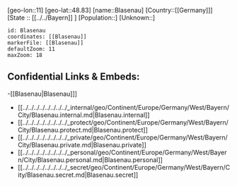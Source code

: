 ﻿---
location: [48.83,11]
mapzoom: [7,12] 
mapmarker: city 
type: City
tags:
- geo/City


SpocWebEntityId: 29224
isDeleted: false
confidential: public

---
[geo-lon::11]
[geo-lat::48.83]
[name::Blasenau]
[Country::[[Germany]]]
[State :: [[../../Bayern]] ]
[Population::]
[Unknown::]


```leaflet
id: Blasenau
coordinates: [[Blasenau]]
markerFile: [[Blasenau]]
defaultZoom: 11 
maxZoom: 18
```


## Confidential Links & Embeds: 
-[[Blasenau|Blasenau]]] 
- [[../../../../../../../../_internal/geo/Continent/Europe/Germany/West/Bayern/City/Blasenau.internal.md|Blasenau.internal]] 
- [[../../../../../../../../_protect/geo/Continent/Europe/Germany/West/Bayern/City/Blasenau.protect.md|Blasenau.protect]] 
- [[../../../../../../../../_private/geo/Continent/Europe/Germany/West/Bayern/City/Blasenau.private.md|Blasenau.private]] 
- [[../../../../../../../../_personal/geo/Continent/Europe/Germany/West/Bayern/City/Blasenau.personal.md|Blasenau.personal]] 
- [[../../../../../../../../_secret/geo/Continent/Europe/Germany/West/Bayern/City/Blasenau.secret.md|Blasenau.secret]] 
